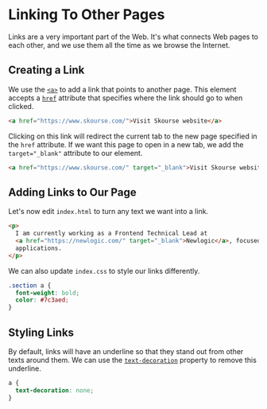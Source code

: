 # Linking To Other Pages

Links are a very important part of the Web. It's what connects Web pages to each other, and we use them all the time as we browse the Internet.

## Creating a Link

We use the [`<a>`](https://developer.mozilla.org/en-US/docs/Web/HTML/Element/a) to add a link that points to another page. This element accepts a [`href`](https://developer.mozilla.org/en-US/docs/Web/HTML/Element/a#attr-href) attribute that specifies where the link should go to when clicked.

```html
<a href="https://www.skourse.com/">Visit Skourse website</a>
```

Clicking on this link will redirect the current tab to the new page specified in the `href` attribute. If we want this page to open in a new tab, we add the `target="_blank"` attribute to our element.

```html
<a href="https://www.skourse.com/" target="_blank">Visit Skourse website in new tab</a>
```

## Adding Links to Our Page

Let's now edit `index.html` to turn any text we want into a link.

```html
<p>
  I am currently working as a Frontend Technical Lead at
  <a href="https://newlogic.com/" target="_blank">Newlogic</a>, focused on building fast and high-quality Web
  applications.
</p>
```

We can also update `index.css` to style our links differently.

```css
.section a {
  font-weight: bold;
  color: #7c3aed;
}
```

## Styling Links

By default, links will have an underline so that they stand out from other texts around them. We can use the [`text-decoration`](https://developer.mozilla.org/en-US/docs/Web/CSS/text-decoration) property to remove this underline.

```css
a {
  text-decoration: none;
}
```
